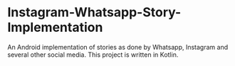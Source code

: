 # Instagram-Whatsapp-Story-Implementation
An Android implementation of stories as done by Whatsapp, Instagram and several other social media. 
This project is written in Kotlin. 
